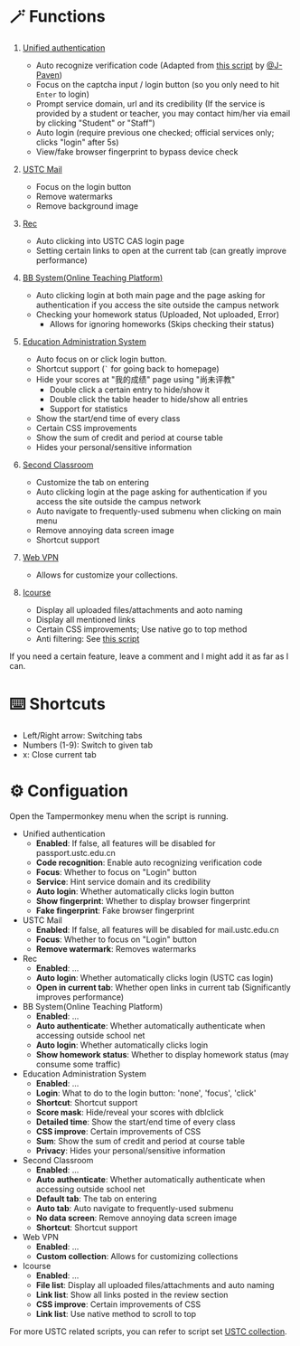 # 🪄 Functions

1. [Unified authentication](https://passport.ustc.edu.cn/)
    - Auto recognize verification code (Adapted from [this script](https://greasyfork.org/scripts/431681) by [@J-Paven](https://greasyfork.org/users/810521))
    - Focus on the captcha input / login button (so you only need to hit `Enter` to login)
    - Prompt service domain, url and its credibility (If the service is provided by a student or teacher, you may contact him/her via email by clicking "Student" or "Staff")
    - Auto login (require previous one checked; official services only; clicks "login" after 5s)
    - View/fake browser fingerprint to bypass device check

2. [USTC Mail](https://mail.ustc.edu.cn/)
    - Focus on the login button
    - Remove watermarks
    - Remove background image

3. [Rec](https://rec.ustc.edu.cn/)
    - Auto clicking into USTC CAS login page
    - Setting certain links to open at the current tab (can greatly improve performance)

4. [BB System(Online Teaching Platform)](https://www.bb.ustc.edu.cn/)
    - Auto clicking login at both main page and the page asking for authentication if you access the site outside the campus network
    - Checking your homework status (Uploaded, Not uploaded, Error)
        - Allows for ignoring homeworks (Skips checking their status)

5. [Education Administration System](https://jw.ustc.edu.cn)
    - Auto focus on or click login button.
    - Shortcut support (``` ` ``` for going back to homepage)
    - Hide your scores at "我的成绩" page using "尚未评教"
        - Double click a certain entry to hide/show it
        - Double click the table header to hide/show all entries
        - Support for statistics
    - Show the start/end time of every class
    - Certain CSS improvements
    - Show the sum of credit and period at course table
    - Hides your personal/sensitive information

6. [Second Classroom](https://young.ustc.edu.cn/login/)
    - Customize the tab on entering
    - Auto clicking login at the page asking for authentication if you access the site outside the campus network
    - Auto navigate to frequently-used submenu when clicking on main menu
    - Remove annoying data screen image
    - Shortcut support

7. [Web VPN](https://wvpn.ustc.edu.cn/)
    - Allows for customize your collections.

8. [Icourse](https://icourse.club/)
    - Display all uploaded files/attachments and aoto naming
    - Display all mentioned links
    - Certain CSS improvements; Use native go to top method
    - Anti filtering: See [this script](https://greasyfork.org/scripts/494053)

If you need a certain feature, leave a comment and I might add it as far as I can.

# ⌨️ Shortcuts

- Left/Right arrow: Switching tabs
- Numbers (1-9): Switch to given tab
- x: Close current tab

# ⚙️ Configuation

Open the Tampermonkey menu when the script is running.

- Unified authentication
    - **Enabled**: If false, all features will be disabled for passport.ustc.edu.cn
    - **Code recognition**: Enable auto recognizing verification code
    - **Focus**: Whether to focus on "Login" button
    - **Service**: Hint service domain and its credibility
    - **Auto login**: Whether automatically clicks login button
    - **Show fingerprint**: Whether to display browser fingerprint
    - **Fake fingerprint**: Fake browser fingerprint
- USTC Mail
    - **Enabled**: If false, all features will be disabled for mail.ustc.edu.cn
    - **Focus**: Whether to focus on "Login" button
    - **Remove watermark**: Removes watermarks
- Rec
    - **Enabled**: ...
    - **Auto login**: Whether automatically clicks login (USTC cas login)
    - **Open in current tab**: Whether open links in current tab (Significantly improves performance)
- BB System(Online Teaching Platform)
    - **Enabled**: ...
    - **Auto authenticate**: Whether automatically authenticate when accessing outside school net
    - **Auto login**: Whether automatically clicks login
    - **Show homework status**: Whether to display homework status (may consume some traffic)
- Education Administration System
    - **Enabled**: ...
    - **Login**: What to do to the login button: 'none', 'focus', 'click'
    - **Shortcut**: Shortcut support
    - **Score mask**: Hide/reveal your scores with dblclick
    - **Detailed time**: Show the start/end time of every class
    - **CSS improve**: Certain improvements of CSS
    - **Sum**: Show the sum of credit and period at course table
    - **Privacy**: Hides your personal/sensitive information
- Second Classroom
    - **Enabled**: ...
    - **Auto authenticate**: Whether automatically authenticate when accessing outside school net
    - **Default tab**: The tab on entering
    - **Auto tab**: Auto navigate to frequently-used submenu
    - **No data screen**: Remove annoying data screen image
    - **Shortcut**: Shortcut support
- Web VPN
    - **Enabled**: ...
    - **Custom collection**: Allows for customizing collections
- Icourse
    - **Enabled**: ...
    - **File list**: Display all uploaded files/attachments and auto naming
    - **Link list**: Show all links posted in the review section
    - **CSS improve**: Certain improvements of CSS
    - **Link list**: Use native method to scroll to top

For more USTC related scripts, you can refer to script set [USTC collection](https://greasyfork.org/zh-CN/scripts?set=586574).
